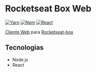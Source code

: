 # Rocketseat Box Web
[![Yarn](https://img.shields.io/badge/yarn-enabled-brightgreen.svg)](https://yarnpkg.com/en/)
[![Npm](https://img.shields.io/badge/npm-v6.4.1-green.svg)](https://nodejs.org/en/)
[![React](https://img.shields.io/npm/v/react.svg?label=react)](https://reactjs.org/)

[Cliente Web](https://rocketseat-boxes.herokuapp.com/) para [Rocketseat-box](https://github.com/luizfilho00/rocketseat-box-back)

## Tecnologias ##
* Node.js
* React
